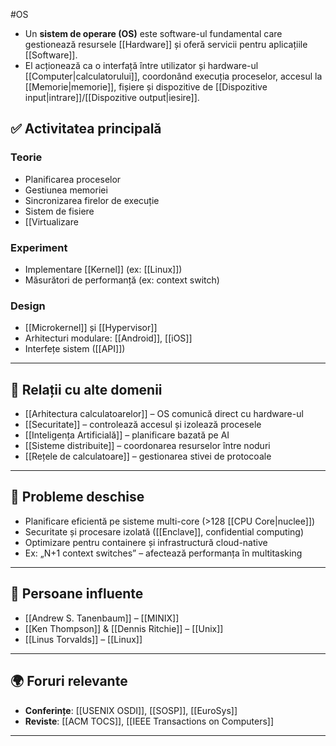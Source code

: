 #OS
- Un **sistem de operare (OS)** este software-ul fundamental care gestionează resursele [[Hardware]] și oferă servicii pentru aplicațiile [[Software]].  
- El acționează ca o interfață între utilizator și hardware-ul [[Computer|calculatorului]], coordonând execuția proceselor, accesul la [[Memorie|memorie]], fișiere și dispozitive de [[Dispozitive input|intrare]]/[[Dispozitive output|iesire]].

## ✅ Activitatea principală

### Teorie
- Planificarea proceselor
- Gestiunea memoriei
- Sincronizarea firelor de execuție
- Sistem de fisiere
- [[Virtualizare

### Experiment
- Implementare [[Kernel]] (ex: [[Linux]])
- Măsurători de performanță (ex: context switch)

### Design
- [[Microkernel]] și [[Hypervisor]]
- Arhitecturi modulare: [[Android]], [[iOS]]
- Interfețe sistem ([[API]])

---

## 🔄 Relații cu alte domenii

- [[Arhitectura calculatoarelor]] – OS comunică direct cu hardware-ul
- [[Securitate]] – controlează accesul și izolează procesele
- [[Inteligența Artificială]] – planificare bazată pe AI
- [[Sisteme distribuite]] – coordonarea resurselor între noduri
- [[Rețele de calculatoare]] – gestionarea stivei de protocoale

---

## 🧩 Probleme deschise

- Planificare eficientă pe sisteme multi-core (>128 [[CPU Core|nuclee]])
- Securitate și procesare izolată ([[Enclave]], confidential computing)
- Optimizare pentru containere și infrastructură cloud-native
- Ex: „N+1 context switches” – afectează performanța în multitasking

---

## 👤 Persoane influente

- [[Andrew S. Tanenbaum]] – [[MINIX]]
- [[Ken Thompson]] & [[Dennis Ritchie]] – [[Unix]]
- [[Linus Torvalds]] – [[Linux]]

---

## 🌍 Foruri relevante

- **Conferințe**: [[USENIX OSDI]], [[SOSP]], [[EuroSys]]
- **Reviste**: [[ACM TOCS]], [[IEEE Transactions on Computers]]

---